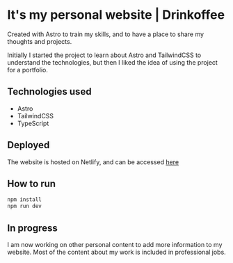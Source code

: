 # It's my personal website | Drinkoffee

Created with Astro to train my skills, and to have a place to share my thoughts and projects.

Initially I started the project to learn about Astro and TailwindCSS to understand the technologies, but then I liked the idea of using the project for a portfolio.

## Technologies used

- Astro
- TailwindCSS
- TypeScript

## Deployed

The website is hosted on Netlify, and can be accessed [here](https://www.drinkoffee.com)

## How to run

```sh
npm install
npm run dev
```

## In progress

I am now working on other personal content to add more information to my website. Most of the content about my work is included in professional jobs.
